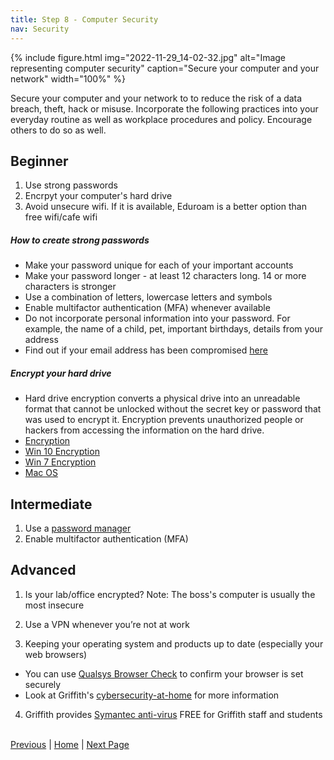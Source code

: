 ```yaml
---
title: Step 8 - Computer Security
nav: Security
---
```


{% include figure.html img="2022-11-29_14-02-32.jpg" alt="Image representing computer security" caption="Secure your computer and your network" width="100%" %}


Secure your computer and your network to to reduce the risk of a data breach, theft, hack or misuse. Incorporate the following practices into your everyday routine as well as workplace procedures and policy. Encourage others to do so as well. 


## Beginner
1. Use strong passwords
2. Encrpyt your computer's hard drive
3. Avoid unsecure wifi. If it is available, Eduroam is a better option than free wifi/cafe wifi

##### How to create strong passwords
 * Make your password unique for each of your important accounts
 * Make your password longer - at least 12 characters long. 14 or more characters is stronger
 * Use a combination of letters, lowercase letters and symbols
 * Enable multifactor authentication (MFA) whenever available
 * Do not incorporate personal information into your password. For example, the name of a child, pet, important birthdays, details from your address
 * Find out if your email address has been compromised [here](https://haveibeenpwned.com/)

##### Encrypt your hard drive
* Hard drive encryption converts a physical drive into an unreadable format that cannot be unlocked without the secret key or password that was used to encrypt it. Encryption prevents unauthorized people or hackers from accessing the information on the hard drive.
* [Encryption](https://www.griffith.edu.au/about-griffith/cybersecurity/data-protection)
* [Win 10 Encryption](https://www.windowscentral.com/how-use-bitlocker-encryption-windows-10)
* [Win 7 Encryption](https://www.microsoft.com/en-au/download/details.aspx?id=4794) 
* [Mac OS](https://support.apple.com/en-au/HT204837)

## Intermediate
1. Use a [password manager](https://www.griffith.edu.au/passwords/lastpass)
2. Enable multifactor authentication (MFA)

## Advanced
1. Is your lab/office encrypted?  Note: The boss's computer is usually the most insecure

2. Use a VPN whenever you’re not at work

3. Keeping your operating system and products up to date (especially your web browsers)
* You can use [Qualsys Browser Check](https://browsercheck.qualys.com/) to confirm your browser is set securely
* Look at Griffith's [cybersecurity-at-home](https://www.griffith.edu.au/about-griffith/cybersecurity/cybersecurity-at-home) for more information

4. Griffith provides [Symantec anti-virus](https://intranet.secure.griffith.edu.au/computing/software/self-help-and-support/software-download-service4) FREE for Griffith staff and students
 

[Previous](https://guereslib.github.io/Reproducible-Research-Things/Step6CloudBackup)  |  [Home](https://guereslib.github.io/Reproducible-Research-Things/) | [Next Page](https://guereslib.github.io/Reproducible-Research-Things/Step8SepId)
